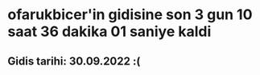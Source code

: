 # ofarukbicer'in gidisine son 3 gun 10 saat 36 dakika 01 saniye kaldi

## Gidis tarihi: 30.09.2022 :(
